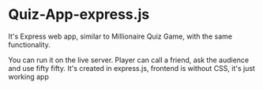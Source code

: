 # Quiz-App-express.js

It's Express web app, similar to Millionaire Quiz Game, with the same functionality. 

You can run it on the live server. Player can call a friend, ask the audience and use fifty fifty. It's created in express.js, frontend is without CSS, it's just working app

